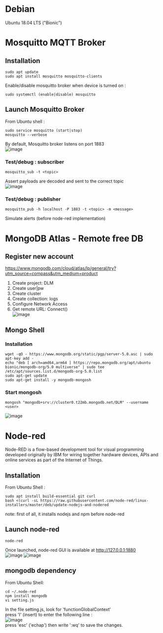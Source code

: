 # Debian
Ubuntu 18.04 LTS ("Bionic")</br>

# Mosquitto MQTT Broker
## Installation
```
sudo apt update
sudo apt install mosquitto mosquitto-clients
```
Enable/disable mosquitto broker when device is turned on :
```
sudo systemctl (enable|disable) mosquitto
```

## Launch Mosquitto Broker
From Ubuntu shell :</br>
```
sudo service mosquitto (start|stop)
mosquitto --verbose
```
By default, Mosquitto broker listens on port 1883</br>
![image](https://user-images.githubusercontent.com/92402906/145909476-255130fd-8a60-49ff-90b9-9c56cf0c27c1.png)

### Test/debug : subscriber
```
mosquitto_sub -t <topic>
```
Assert payloads are decoded and sent to the correct topic</br>
![image](https://user-images.githubusercontent.com/92402906/145909582-9008eafe-5ee4-4a29-b871-891bf18a2abe.png)

### Test/debug : publisher
```
mosquitto_pub -h localhost -P 1883 -t <topic> -m <message>
```
Simulate alerts (before node-red implementation)

# MongoDB Atlas - Remote free DB
## Register new account
https://www.mongodb.com/cloud/atlas/lp/general/try?utm_source=compass&utm_medium=product</br>
1. Create project: DLM</br>
2. Create user|pw</br>
3. Create cluster</br>
4. Create collection: logs</br>
5. Configure Network Access</br>
6. Get remote URL: Connect()</br>
![image](https://user-images.githubusercontent.com/92402906/145913907-7bf96ffb-2282-4085-bcd0-21da38af67cb.png)

## Mongo Shell
### Installation
```
wget -qO - https://www.mongodb.org/static/pgp/server-5.0.asc | sudo apt-key add -
echo "deb [ arch=amd64,arm64 ] https://repo.mongodb.org/apt/ubuntu bionic/mongodb-org/5.0 multiverse" | sudo tee /etc/apt/sources.list.d/mongodb-org-5.0.list
sudo apt-get update
sudo apt-get install -y mongodb-mongosh
```
### Start mongosh
```
mongosh "mongodb+srv://cluster0.t22mb.mongodb.net/DLM" --username <user>
```
![image](https://user-images.githubusercontent.com/92402906/145914954-4f443ea4-1477-43fa-92fc-f8a9e92d0b2a.png)

# Node-red
Node-RED is a flow-based development tool for visual programming developed originally by IBM for wiring together hardware devices, APIs and online services as part of the Internet of Things.
## Installation
From Ubuntu Shell :
```
sudo apt install build-essential git curl
bash <(curl -sL https://raw.githubusercontent.com/node-red/linux-installers/master/deb/update-nodejs-and-nodered
```
note: first of all, it installs nodejs and npm before node-red

## Launch node-red
```
node-red
```
Once launched, node-red GUI is available at http://127.0.0.1:1880</br>
![image](https://user-images.githubusercontent.com/92402906/145910656-a3c22296-c4e6-49f4-b55b-87cbc03fee32.png)
![image](https://user-images.githubusercontent.com/92402906/145910698-e2a593fd-7ace-461e-b717-7a13f579e601.png)

## mongodb dependency
From Ubuntu Shell:
```
cd ~/.node-red
npm install mongodb
vi setting.js
```
In the file setting.js, look for 'functionGlobalContext'</br>
press 'I' (insert) to enter the following line :</br>
![image](https://user-images.githubusercontent.com/92402906/145914616-90a45305-d4ed-4094-b27f-6d4569384ff0.png)</br>
press 'esc' ('echap') then write ':wq' to save the changes.
